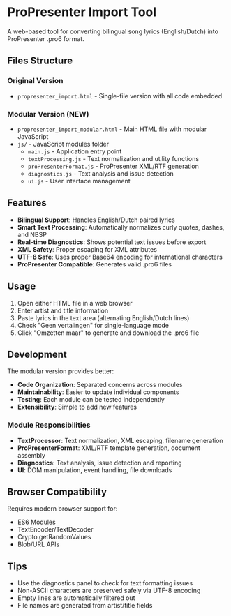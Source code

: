 # ProPresenter Import Tool

A web-based tool for converting bilingual song lyrics (English/Dutch) into ProPresenter .pro6 format.

## Files Structure

### Original Version
- `propresenter_import.html` - Single-file version with all code embedded

### Modular Version (NEW)
- `propresenter_import_modular.html` - Main HTML file with modular JavaScript
- `js/` - JavaScript modules folder
  - `main.js` - Application entry point
  - `textProcessing.js` - Text normalization and utility functions
  - `proPresenterFormat.js` - ProPresenter XML/RTF generation
  - `diagnostics.js` - Text analysis and issue detection
  - `ui.js` - User interface management

## Features

- **Bilingual Support**: Handles English/Dutch paired lyrics
- **Smart Text Processing**: Automatically normalizes curly quotes, dashes, and NBSP
- **Real-time Diagnostics**: Shows potential text issues before export
- **XML Safety**: Proper escaping for XML attributes
- **UTF-8 Safe**: Uses proper Base64 encoding for international characters
- **ProPresenter Compatible**: Generates valid .pro6 files

## Usage

1. Open either HTML file in a web browser
2. Enter artist and title information
3. Paste lyrics in the text area (alternating English/Dutch lines)
4. Check "Geen vertalingen" for single-language mode
5. Click "Omzetten maar" to generate and download the .pro6 file

## Development

The modular version provides better:
- **Code Organization**: Separated concerns across modules
- **Maintainability**: Easier to update individual components
- **Testing**: Each module can be tested independently
- **Extensibility**: Simple to add new features

### Module Responsibilities

- **TextProcessor**: Text normalization, XML escaping, filename generation
- **ProPresenterFormat**: XML/RTF template generation, document assembly
- **Diagnostics**: Text analysis, issue detection and reporting
- **UI**: DOM manipulation, event handling, file downloads

## Browser Compatibility

Requires modern browser support for:
- ES6 Modules
- TextEncoder/TextDecoder
- Crypto.getRandomValues
- Blob/URL APIs

## Tips

- Use the diagnostics panel to check for text formatting issues
- Non-ASCII characters are preserved safely via UTF-8 encoding
- Empty lines are automatically filtered out
- File names are generated from artist/title fields

